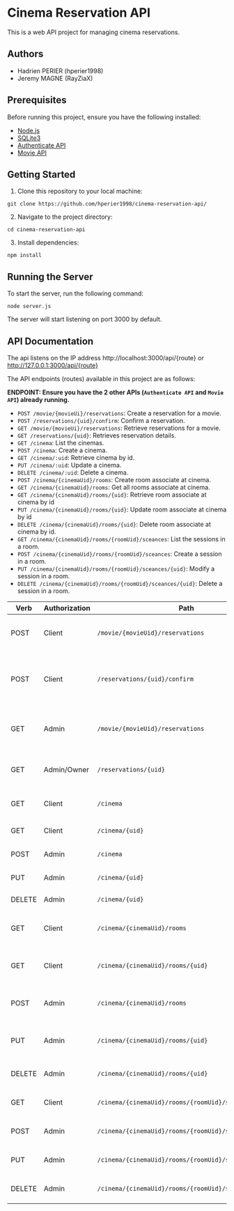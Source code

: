 # Cinema Reservation API

This is a web API project for managing cinema reservations.

## Authors
- Hadrien PERIER (hperier1998)
- Jeremy MAGNE (RayZiaX)

## Prerequisites

Before running this project, ensure you have the following installed:

- [Node.js](https://nodejs.org/)
- [SQLite3](https://www.sqlite.org/download.html)
- [Authenticate API](https://github.com/RayZiaX/authenticate-movie-api)
- [Movie API](https://github.com/RayZiaX/MovieAPI)

## Getting Started

1. Clone this repository to your local machine:

```git clone https://github.com/hperier1998/cinema-reservation-api/```

2. Navigate to the project directory:

```cd cinema-reservation-api```

3. Install dependencies:

```npm install```

## Running the Server

To start the server, run the following command:

```node server.js```

The server will start listening on port 3000 by default.

## API Documentation

The api listens on the IP address http://localhost:3000/api/{route} or http://127.0.0.1:3000/api/{route}

The API endpoints (routes) available in this project are as follows:

**ENDPOINT: Ensure you have the 2 other APIs (`Authenticate API` and `Movie API`) already running.**

- `POST /movie/{movieUi}/reservations`: Create a reservation for a movie.
- `POST /reservations/{uid}/confirm`: Confirm a reservation.
- `GET /movie/{movieUi}/reservations`: Retrieve reservations for a movie.
- `GET /reservations/{uid}`: Retrieves reservation details.
- `GET /cinema`: List the cinemas.
- `POST /cinema`: Create a cinema.
- `GET /cinema/:uid`: Retrieve cinema by id.
- `PUT /cinema/:uid`: Update a cinema.
- `DELETE /cinema/:uid`: Delete a cinema.
- `POST /cinema/{cinemaUid}/rooms`: Create room associate at cinema.
- `GET /cinema/{cinemaUid}/rooms`: Get all rooms associate at cinema.
- `GET /cinema/{cinemaUid}/rooms/{uid}`: Retrieve room associate at cinema by id
- `PUT /cinema/{cinemaUid}/rooms/{uid}`: Update room associate at cinema by id
- `DELETE /cinema/{cinemaUid}/rooms/{uid}`: Delete room associate at cinema by id.
- `GET /cinema/{cinemaUid}/rooms/{roomUid}/sceances`: List the sessions in a room.
- `POST /cinema/{cinemaUid}/rooms/{roomUid}/sceances`: Create a session in a room.
- `PUT /cinema/{cinemaUid}/rooms/{roomUid}/sceances/{uid}`: Modify a session in a room.
- `DELETE /cinema/{cinemaUid}/rooms/{roomUid}/sceances/{uid}`: Delete a session in a room.

| Verb   | Authorization | Path                                           | Input                                  | Output                                              | Description                                      |
|--------|---------------|------------------------------------------------|----------------------------------------|-----------------------------------------------------|--------------------------------------------------|
| POST   | Client        | `/movie/{movieUid}/reservations`               | `{sceance, nbSeats, room}`              | `{uid, rank, status, createdAt, updatedAt, expiresAt}` | Allows entering the reservation process          |
| POST   | Client        | `/reservations/{uid}/confirm`                  |                                        |                                                     | Allows confirming the reservation if the status allows |
| GET    | Admin         | `/movie/{movieUid}/reservations`               |                                        | `[{uid, rank, status, createdAt, updatedAt, expiresAt}]` | Lists all current reservations for a movie       |
| GET    | Admin/Owner   | `/reservations/{uid}`                         |                                        | `{uid, rank, status, createdAt, updatedAt, expiresAt}` | Retrieves the details of a reservation           |
| GET    | Client        | `/cinema`                                     |                                        | `[{uid, name, createdAt, updatedAt}]`                | Lists all cinemas                                |
| GET    | Client        | `/cinema/{uid}`                               |                                        | `{uid, name, createdAt, updatedAt}`                  | Displays a cinema                                |
| POST   | Admin         | `/cinema`                                     | `{uid, name}`                          | `{uid, name, createdAt, updatedAt}`                  | Creates a cinema                                 |
| PUT    | Admin         | `/cinema/{uid}`                               | `{uid, name}`                          | `{uid, name, createdAt, updatedAt}`                  | Modifies a cinema                                |
| DELETE | Admin         | `/cinema/{uid}`                               |                                        |                                                     | Deletes a cinema                                 |
| GET    | Client        | `/cinema/{cinemaUid}/rooms`                   |                                        | `[{uid, seats, name, createdAt, updatedAt}]`         | Lists all rooms in a cinema                      |
| GET    | Client        | `/cinema/{cinemaUid}/rooms/{uid}`             |                                        | `{uid, seats, name, createdAt, updatedAt}`           | Displays a room in a cinema                      |
| POST   | Admin         | `/cinema/{cinemaUid}/rooms`                   | `{uid, seats, name, createdAt, updatedAt}` | `{uid, seats, name, createdAt, updatedAt}`           | Creates a room in a cinema                       |
| PUT    | Admin         | `/cinema/{cinemaUid}/rooms/{uid}`             | `{uid, seats, name, createdAt, updatedAt}` | `{uid, seats, name, createdAt, updatedAt}`           | Modifies a room in a cinema                      |
| DELETE | Admin         | `/cinema/{cinemaUid}/rooms/{uid}`             |                                        |                                                     | Deletes a room in a cinema                       |
| GET    | Client        | `/cinema/{cinemaUid}/rooms/{roomUid}/sceances`|                                        | `[{uid, movie, date}]`                                | Lists all sessions in a room                     |
| POST   | Admin         | `/cinema/{cinemaUid}/rooms/{roomUid}/sceances`| `{movie, date}`                        | `{uid, movie, date}`                                  | Creates a session in a room                      |
| PUT    | Admin         | `/cinema/{cinemaUid}/rooms/{roomUid}/sceances/{uid}` | `{movie, date}`             | `{uid, movie, date}`                                  | Modifies a session in a room                     |
| DELETE | Admin         | `/cinema/{cinemaUid}/rooms/{roomUid}/sceances/{uid}` |                                        |                                                     | Deletes a session in a room                      |
